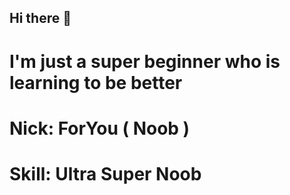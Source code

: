 ## Hi there 👋

# I'm just a super beginner who is learning to be better #
# Nick: ForYou ( Noob )
# Skill: Ultra Super Noob

<!--

-->
